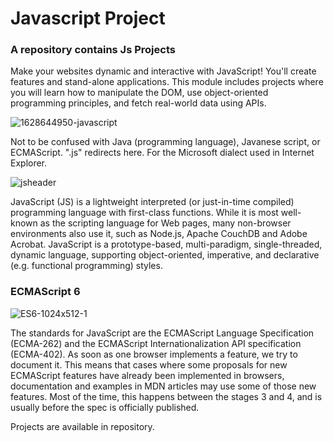 # Javascript Project 
### A repository contains Js Projects 

   
Make your websites dynamic and interactive with JavaScript! You'll create features and stand-alone applications. This module includes projects where you will learn how to manipulate the DOM, use object-oriented programming principles, and fetch real-world data using APIs.

![1628644950-javascript](https://github.com/user-attachments/assets/b7371c68-13a0-4591-9580-d3c729506aa4)


Not to be confused with Java (programming language), Javanese script, or ECMAScript.
".js" redirects here. For the Microsoft dialect used in Internet Explorer.

![jsheader](https://github.com/user-attachments/assets/b182ae72-f7d7-4d82-927f-14e54b8f059f)


JavaScript (JS) is a lightweight interpreted (or just-in-time compiled) programming language with first-class functions. While it is most well-known as the scripting language for Web pages, many non-browser environments also use it, such as Node.js, Apache CouchDB and Adobe Acrobat. JavaScript is a prototype-based, multi-paradigm, single-threaded, dynamic language, supporting object-oriented, imperative, and declarative (e.g. functional programming) styles.

### ECMAScript 6

![ES6-1024x512-1](https://github.com/user-attachments/assets/4a00a186-fd57-4a1b-bf9a-c4003cf78464)

The standards for JavaScript are the ECMAScript Language Specification (ECMA-262) and the ECMAScript Internationalization API specification (ECMA-402). As soon as one browser implements a feature, we try to document it. This means that cases where some proposals for new ECMAScript features have already been implemented in browsers, documentation and examples in MDN articles may use some of those new features. Most of the time, this happens between the stages 3 and 4, and is usually before the spec is officially published.

Projects are available in repository. 
